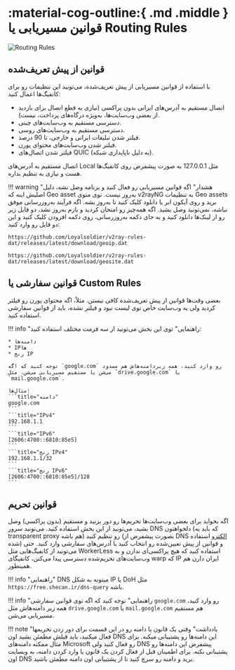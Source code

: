 # :material-cog-outline:{ .md .middle } قوانین مسیریابی یا Routing Rules

![Routing Rules](../images/routing-rules.jpg)

## قوانین از پیش تعریف‌شده

با استفاده از قوانین مسیریابی از پیش تعریف‌شده، می‌تونید این تنظیمات رو برای کانفیگ‌ها اعمال کنید:

* اتصال مستقیم به آدرس‌های ایرانی بدون پراکسی (نیازی به قطع اتصال برای بازدید از بعضی وب‌سایت‌ها، به‌ویژه درگاه‌های پرداخت، نیست).
* دسترسی مستقیم به وب‌سایت‌های چینی.
* دسترسی مستقیم به وب‌سایت‌های روسی.
* فیلتر شدن تبلیغات ایرانی و خارجی، تا 90 درصد.
* فیلتر شدن وب‌سایت‌های محتوای پورن.
* فیلتر شدن اتصال‌های QUIC (به دلیل ناپایداری شبکه).

اتصال مستقیم به آدرس‌های Local مثل 127.0.0.1 به صورت پیشفرض روی کانفیگ‌ها هست و نیازی به تنظیم نداره.

!!! warning "هشدار"
    اگه قوانین مسیریابی رو فعال کنید و برنامه وصل نشه، دلیل اصلیش اینه که Geo asset به‌روز نیست. توی منوی v2rayNG به تنظیمات Geo assets برید و روی آیکون ابر یا دانلود کلیک کنید تا به‌روز بشه. اگه فرآیند به‌روزرسانی موفق نباشه، نمی‌تونید وصل بشید. اگه همه‌چیز رو امتحان کردید و بازم به‌روز نشد، دو فایل زیر رو از لینک‌ها دانلود کنید و به جای دکمه به‌روزرسانی، روی دکمه افزودن کلیک کنید و این دو فایل رو وارد کنید:

```title="GeoIP"
https://github.com/Loyalsoldier/v2ray-rules-dat/releases/latest/download/geoip.dat
```

```title="GeoSite"
https://github.com/Loyalsoldier/v2ray-rules-dat/releases/latest/download/geosite.dat
```

## قوانین سفارشی یا Custom Rules

بعضی وقت‌ها قوانین از پیش تعریف‌شده کافی نیستن. مثلاً، اگه محتوای پورن رو فیلتر کردید ولی یه وب‌سایت خاص توی لیست نبود و فیلتر نشده، باید از قوانین سفارشی استفاده کنید.

!!! info "راهنمایی"
    توی این بخش می‌تونید از سه فرمت مختلف استفاده کنید:

    * دامنه‌ها
    * IPها
    * رنج IP

    توجه کنید که اگه `google.com` رو وارد کنید، همه زیردامنه‌هاش هم مسدود می‌شن یا مستقیم مسیریابی می‌شن، مثل `drive.google.com` یا `mail.google.com`.

    مثال‌ها:
    ```title="دامنه"
    google.com
    ```
    ```title="IPv4"
    192.168.1.1
    ```
    ```title="IPv6"
    [2606:4700::6810:85e5]
    ```
    ```title="رنج IPv4"
    192.168.1.1/32
    ```
    ```title="رنج IPv6"
    [2606:4700::6810:85e5]/128
    ```

## قوانین تحریم

اگه بخواید برای بعضی وب‌سایت‌ها تحریم‌ها رو دور بزنید و مستقیم (بدون پراکسی) وصل بشید، می‌تونید از این بخش استفاده کنید.
می‌تونید سرور DNS دلخواهتون (که باید یه transparent proxy هم باشه) رو تنظیم کنید (بصورت پیشفرض از DNS [الکترو](https://electrotm.org/) استفاده شده) و قوانین از پیش تعیین‌شده رو انتخاب کنید یا آدرس‌های سفارشی وارد کنید. حتی می‌تونید از کانفیگ‌هایی مثل WorkerLess استفاده کنید که هیچ پراکسی‌ای ندارن و به وب‌سایت‌های تحریم‌شده دسترسی پیدا می‌کنن، کانفیگای warp که IP ایران دارن هم همینطور.

!!! info "راهنمایی"
    DNS میتونه به شکل IP یا DoH مثل `https://free.shecan.ir/dns-query` باشه.

!!! info "راهنمایی"
    توجه کنید که اگه توی قوانین سفارشی `google.com` رو وارد کنید، همه زیر دامنه‌هاش مثل `drive.google.com` یا `mail.google.com` هم مستقیم مسیریابی می‌شن.

!!! note "یادداشت"
    وقتی یک قانون یا دامنه رو در این قسمت برای دور زدن تحریمها فعال میکنید، باید قبلش مطمئن بشید اون DNS این دامنه‌ها رو پشتیبانی میکنه. برای مثال ممکنه دامنه‌های Microsoft رو فعال کنید ولی DNS پیشفرض این دامنه‌ها رو پشتیبانی نکنه. برای اطمینان قبل از فعال کردن یک قانون یا وارد کردن دامنه، به وبسایت اون DNS برید و دامنه رو سرچ کنید تا از پشتیبانی اون دامنه مطمئن باشید.
